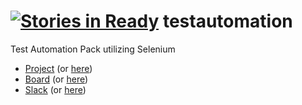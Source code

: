 [![Stories in Ready](https://badge.waffle.io/deftpack/testautomation.png?label=ready&title=Ready)](https://waffle.io/deftpack/testautomation)
testautomation
==============

Test Automation Pack utilizing Selenium

* [Project](https://testautomation.deftpack.com) (or [here](https://testautomation.deftpack.co.uk))
* [Board](https://board.testautomation.deftpack.com) (or [here](https://board.testautomation.deftpack.co.uk))
* [Slack](https://slack.testautomation.deftpack.com) (or [here](https://slack.testautomation.deftpack.co.uk))
